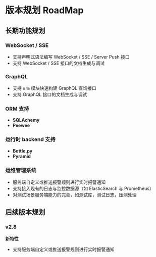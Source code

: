 # 版本规划 RoadMap

## 长期功能规划

### WebSocket / SSE

* 支持声明式语法编写 WebSocket / SSE / Server Push 接口
* 支持 WebSocket / SSE 接口的文档生成与调试

### GraphQL

* 支持 `orm` 模块快速构建 GraphQL 查询接口
* 支持 GraphQL 接口的文档生成与调试

### ORM 支持

* **SQLAchemy**
* **Peewee**

### 运行时 backend 支持

* **Bottle.py**
* **Pyramid**

### 运维管理系统

* 服务端自定义或推送报警规则进行实时报警通知
* 支持接入现有的日志与监控数据源（如 ElasticSearch 与 Prometheus）
* 对测试场景服务端能力的完善，如测试库，测试日志，压测处理


## 后续版本规划

### v2.8

**新特性**

*  支持服务端自定义或推送报警规则进行实时报警通知